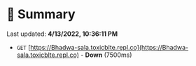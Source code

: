 # 📖 Summary
Last updated: **4/13/2022, 10:36:11 PM**

- `GET` [https://Bhadwa-sala.toxicblte.repl.co](https://Bhadwa-sala.toxicblte.repl.co) - **Down** (7500ms)
